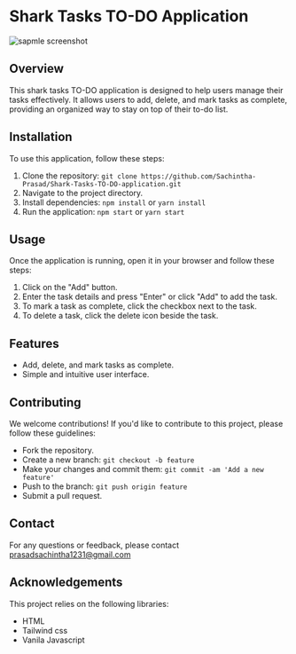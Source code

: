 # Shark Tasks TO-DO Application

![sapmle screenshot](https://github.com/Sachintha-Prasad/Shark-Tasks-TO-DO-application/assets/95670889/7aa443b7-8f23-4ceb-bff5-eb0b598ba30b)

## Overview

This shark tasks TO-DO application is designed to help users manage their tasks effectively. It allows users to add, delete, and mark tasks as complete, providing an organized way to stay on top of their to-do list.

## Installation

To use this application, follow these steps:

1. Clone the repository: `git clone https://github.com/Sachintha-Prasad/Shark-Tasks-TO-DO-application.git`
2. Navigate to the project directory.
3. Install dependencies: `npm install` or `yarn install`
4. Run the application: `npm start` or `yarn start`

## Usage

Once the application is running, open it in your browser and follow these steps:

1. Click on the "Add" button.
2. Enter the task details and press "Enter" or click "Add" to add the task.
3. To mark a task as complete, click the checkbox next to the task.
4. To delete a task, click the delete icon beside the task.

## Features

- Add, delete, and mark tasks as complete.
- Simple and intuitive user interface.

## Contributing

We welcome contributions! If you'd like to contribute to this project, please follow these guidelines:

- Fork the repository.
- Create a new branch: `git checkout -b feature`
- Make your changes and commit them: `git commit -am 'Add a new feature'`
- Push to the branch: `git push origin feature`
- Submit a pull request.


## Contact

For any questions or feedback, please contact prasadsachintha1231@gmail.com

## Acknowledgements

This project relies on the following libraries:
- HTML
- Tailwind css
- Vanila Javascript
